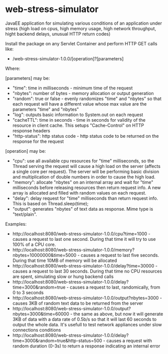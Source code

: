 web-stress-simulator
====================

JavaEE application for simulating various conditions of an application under stress (high load on cpus, high memory usage, high network throughput, hight backend delays, unusual HTTP return codes)

Install the package on any Servlet Container and perform HTTP GET calls like:
  * /web-stress-simulator-1.0.0/[operation]?[parameters]

Where:

[parameters] may be:
* "time": time in milliseconds - minimum time of the request
* "nbytes": number of bytes - memory allocation or output generation
* "random": true or false - evenly randomizes "time" and "nbytes" so that each request will have a different value whose max value are the parameters "time" and "nbytes"
* "log": outputs basic information to System.out on each request
* "cacheTTL": time in seconds - time in seconds for validity of the resource in client cache. This setups "Cache-Control" on HTTP response headers
* "http-status": http status code - http status code to be returned on the response for the request

[operation] may be:
* "cpu": use all available cpu resources for "time" milliseconds, so the Thread serving the request will cause a high load on the server (affects a single core per request). The server will be performing basic division and multiplication of double numbers in order to cause the high load.
* "memory": allocate "nbytes" on an internal array and wait for "time" milliseconds before releasing resources then return request info. A new array is allocated and filled with random values on each request.
* "delay": delay request for "time" milliseconds than return request info. This is based on Thread.sleep(time);
* "output": generates "nbytes" of text data as response. Mime type is "text/plain".

Examples:
* http://localhost:8080/web-stress-simulator-1.0.0/cpu?time=1000 - causes a request to last one second. During that time it will try to use 100% of a CPU core.
* http://localhost:8080/web-stress-simulator-1.0.0/memory?nbytes=10000000&time=5000 - causes a request to last five seconds. During that time 10MB of memory will be allocated
* http://localhost:8080/web-stress-simulator-1.0.0/delay?time=30000 - causes a request to last 30 seconds. During that time no CPU resources are spent, simulating slow or hung backend calls
* http://localhost:8080/web-stress-simulator-1.0.0/delay?time=3000&random=true - causes a request to last, randomically, from 0 to 3 seconds
* http://localhost:8080/web-stress-simulator-1.0.0/output?nbytes=3000 - causes 3KB of random text data to be returned from the server
* http://localhost:8080/web-stress-simulator-1.0.0/output?nbytes=3000&time=60000 - the same as above, but now it will generate 3KB of data with a data rate of 0.5b/s so that it will last 60 seconds to output the whole data. It's usefull to test network appliances under slow connections conditions
* http://localhost:8080/web-stress-simulator-1.0.0/delay?time=3000&random=true&http-status=500 - causes a request with random duration (0-3s) to return a response indicating an internal error
